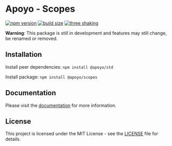 # Apoyo - Scopes

[![npm version](https://badgen.net/npm/v/@apoyo/scopes)](https://www.npmjs.com/package/@apoyo/scopes)
[![build size](https://badgen.net/bundlephobia/min/@apoyo/scopes)](https://bundlephobia.com/result?p=@apoyo/scopes)
[![three shaking](https://badgen.net/bundlephobia/tree-shaking/@apoyo/scopes)](https://bundlephobia.com/result?p=@apoyo/scopes)

**Warning**: This package is still in development and features may still change, be renamed or removed.

## Installation

Install peer dependencies:
`npm install @apoyo/std`

Install package:
`npm install @apoyo/scopes`

## Documentation

Please visit the [documentation](https://nx-apoyo.netlify.app/guide/scopes/getting-started.html) for more information.

## License

This project is licensed under the MIT License - see the [LICENSE](LICENSE) file for details.
